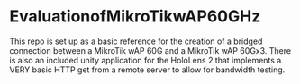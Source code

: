 # EvaluationofMikroTikwAP60GHz
This repo is set up as a basic reference for the creation of a bridged connection between a MikroTik wAP 60G and a MikroTik wAP 60Gx3. There is also an included unity application for the HoloLens 2 that implements a VERY basic HTTP get from a remote server to allow for bandwidth testing.
